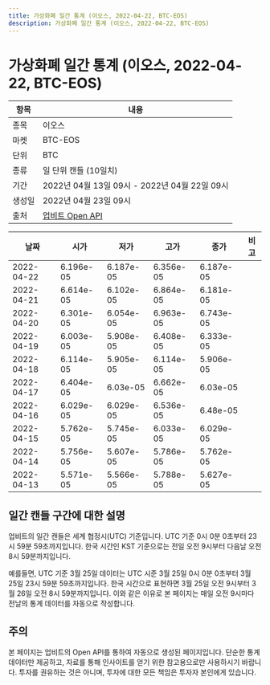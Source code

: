 ```yaml
---
title: 가상화폐 일간 통계 (이오스, 2022-04-22, BTC-EOS)
description: 가상화폐 일간 통계 (이오스, 2022-04-22, BTC-EOS)
---
```



가상화폐 일간 통계 (이오스, 2022-04-22, BTC-EOS)
===

|항목|내용|
|--|--|
|종목|이오스|
|마켓|BTC-EOS|
|단위|BTC|
|종류|일 단위 캔들 (10일치)|
|기간|2022년 04월 13일 09시 - 2022년 04월 22일 09시|
|생성일|2022년 04월 23일 09시|
|출처|[업비트 Open API](https://docs.upbit.com)|


|날짜|시가|저가|고가|종가|비고|
|--|--|--|--|--|--|
|2022-04-22|6.196e-05|6.187e-05|6.356e-05|6.187e-05|    |
|2022-04-21|6.614e-05|6.102e-05|6.864e-05|6.181e-05|    |
|2022-04-20|6.301e-05|6.054e-05|6.963e-05|6.743e-05|    |
|2022-04-19|6.003e-05|5.908e-05|6.408e-05|6.333e-05|    |
|2022-04-18|6.114e-05|5.905e-05|6.114e-05|5.906e-05|    |
|2022-04-17|6.404e-05|6.03e-05|6.662e-05|6.03e-05|    |
|2022-04-16|6.029e-05|6.029e-05|6.536e-05|6.48e-05|    |
|2022-04-15|5.762e-05|5.745e-05|6.033e-05|6.029e-05|    |
|2022-04-14|5.756e-05|5.607e-05|5.786e-05|5.762e-05|    |
|2022-04-13|5.571e-05|5.566e-05|5.788e-05|5.627e-05|    |


일간 캔들 구간에 대한 설명
---


업비트의 일간 캔들은 세계 협정시(UTC) 기준입니다. 
UTC 기준 0시 0분 0초부터 23시 59분 59초까지입니다. 
한국 시간인 KST 기준으로는 전일 오전 9시부터 다음날 오전 8시 59분까지입니다. 


예를들면, UTC 기준 3월 25일 데이터는 UTC 시준 3월 25일 0시 0분 0초부터 3월 25일 23시 59분 59초까지입니다. 
한국 시간으로 표현하면 3월 25일 오전 9시부터 3월 26일 오전 8시 59분까지입니다. 
이와 같은 이유로 본 페이지는 매일 오전 9시마다 전날의 통계 데이터를 자동으로 작성합니다. 


주의
---


본 페이지는 업비트의 Open API를 통하여 자동으로 생성된 페이지입니다. 
단순한 통계 데이터만 제공하고, 자료를 통해 인사이트를 얻기 위한 참고용으로만 사용하시기 바랍니다. 
투자를 권유하는 것은 아니며, 투자에 대한 모든 책임은 투자자 본인에게 있습니다. 
